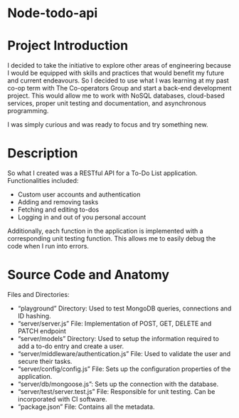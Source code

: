 # Node-todo-api

# Project Introduction

I decided to take the initiative to explore other areas of engineering because I would be equipped with skills and practices that would benefit my future and current endeavours. So I decided to use what I was learning at my past co-op term with The Co-operators Group and start a back-end development project. This would allow me to work with NoSQL databases, cloud-based services, proper unit testing and documentation, and asynchronous programming.

I was simply curious and was ready to focus and try something new.

# Description

So what I created was a RESTful API for a To-Do List application. Functionalities included:  
- Custom user accounts and authentication  
- Adding and removing tasks  
- Fetching and editing to-dos  
- Logging in and out of you personal account  

Additionally, each function in the application is implemented with a corresponding unit testing function. This allows me to easily debug the code when I run into errors. 

# Source Code and Anatomy

Files and Directories:  
- “playground” Directory: Used to test MongoDB queries, connections and ID hashing.  
- “server/server.js” File: Implementation of POST, GET, DELETE and PATCH endpoint  
- “server/models” Directory: Used to setup the information required to add a to-do entry and create a user.  
- “server/middleware/authentication.js” File: Used to validate the user and secure their tasks.  
- “server/config/config.js” File: Sets up the configuration properties of the application.  
- “server/db/mongoose.js”: Sets up the connection with the database.  
- “server/test/server.test.js” File: Responsible for unit testing. Can be incorporated with CI software.  
- “package.json” File: Contains all the metadata.  


